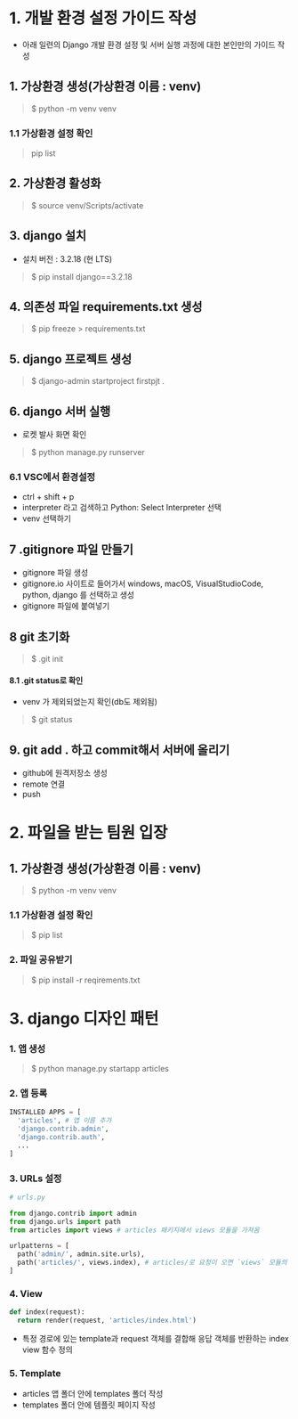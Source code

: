 # 1. 개발 환경 설정 가이드 작성
- 아래 일련의 Django 개발 환경 설정 및 서버 실행 과정에 대한 본인만의 가이드 작성

## 1. 가상환경 생성(가상환경 이름 : venv)

> $ python -m venv venv

### 1.1 가상환경 설정 확인

> pip list

## 2. 가상환경 활성화

> $ source venv/Scripts/activate

## 3. django 설치
- 설치 버전 : 3.2.18 (현 LTS)

> $ pip install django==3.2.18

## 4. 의존성 파일 requirements.txt 생성

> $ pip freeze > requirements.txt

## 5. django 프로젝트 생성

> $ django-admin startproject firstpjt .

## 6. django 서버 실행
- 로켓 발사 화면 확인

> $ python manage.py runserver

### 6.1 VSC에서 환경설정
- ctrl + shift + p
- interpreter 라고 검색하고 Python: Select Interpreter 선택
- venv 선택하기

## 7 .gitignore 파일 만들기
- gitignore 파일 생성
- gitignore.io 사이트로 들어가서 windows, macOS, VisualStudioCode, python, django 를 선택하고 생성
- gitignore 파일에 붙여넣기

## 8 git 초기화

> $ .git init

#### 8.1 .git status로 확인
- venv 가 제외되었는지 확인(db도 제외됨)

> $ git status 

## 9. git add . 하고 commit해서 서버에 올리기
- github에 원격저장소 생성
- remote 연결
- push


# 2. 파일을 받는 팀원 입장

## 1. 가상환경 생성(가상환경 이름 : venv)

> $ python -m venv venv

### 1.1 가상환경 설정 확인

> $ pip list

### 2. 파일 공유받기

> $ pip install -r reqirements.txt


# 3. django 디자인 패턴

### 1. 앱 생성

> $ python manage.py startapp articles

### 2. 앱 등록

``` python
INSTALLED APPS = [
  'articles', # 앱 이름 추가
  'django.contrib.admin',
  'django.contrib.auth',
  ...
]
```

### 3. URLs 설정

``` python
# urls.py

from django.contrib import admin
from django.urls import path
from articles import views # articles 패키지에서 views 모듈을 가져옴

urlpatterns = [
  path('admin/', admin.site.urls),
  path('articles/', views.index), # articles/로 요청이 오면 `views` 모듈의 `index`뷰 함수를 호출
]
```

### 4. View

``` python
def index(request):
  return render(request, 'articles/index.html')
```

- 특정 경로에 있는 template과 request 객체를 결합해 응답 객체를 반환하는 index view 함수 정의

### 5. Template
- articles 앱 폴더 안에 templates 폴더 작성
- templates 폴더 안에 템플릿 페이지 작성


